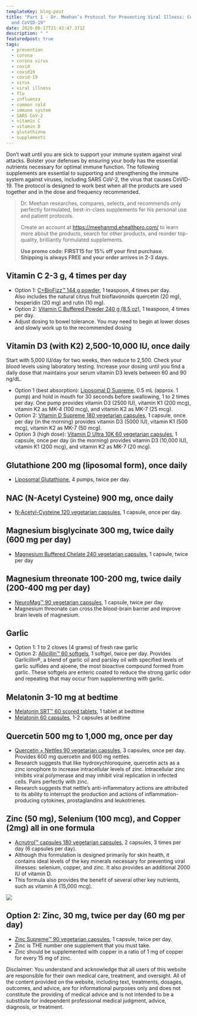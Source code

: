 ```yaml
---
templateKey: blog-post
title: "Part 1 - Dr. Meehan’s Protocol for Preventing Viral Illness: Colds, Flu,
  and CoVID-19"
date: 2020-06-17T21:43:47.371Z
description: " "
featuredpost: true
tags:
  - prevention
  - corona
  - corona virus
  - covid
  - covid19
  - covid-19
  - virus
  - viral illness
  - flu
  - influenza
  - common cold
  - immune system
  - SARS CoV-2
  - vitamin C
  - vitamin D
  - glutathione
  - supplements
---
```

Don’t wait until you are sick to support your immune system against viral attacks. Bolster your defenses by ensuring your body has the essential nutrients necessary for optimal immune function. The following supplements are essential to supporting and strengthening the immune system against viruses, including SARS CoV-2, the virus that causes CoVID-19. The protocol is designed to work best when all the products are used together and in the dose and frequency recommended. 

> Dr. Meehan researches, compares, selects, and recommends only perfectly formulated, best-in-class supplements for his personal use and patient protocols.
>
> Create an account at <https://meehanmd.ehealthpro.com/> to learn more about the products, search for other products, and reorder top-quality, brilliantly formulated supplements.
>
> **Use promo code: FIRST15 for 15% off your first purchase.\
> Shipping is always FREE and your order arrives in 2-3 days.**

<!--EndFragment-->

<!--StartFragment-->

## Vitamin C 2-3 g, 4 times per day

* Option 1: [C+BioFizz™ 144 g powder](https://meehanmd.ehealthpro.com/products/c-plus-bio-fizz-effervescent-144g-powder), 1 teaspoon, 4 times per day.\
  Also includes the natural citrus fruit bioflavonoids quercetin (20 mg), hesperidin (20 mg) and rutin (10 mg).
* Option 2: [Vitamin C Buffered Powder 240 g (8.5 oz)](https://meehanmd.ehealthpro.com/products/buffered-vitamin-c-powder-240g), 1 teaspoon, 4 times per day.
* Adjust dosing to bowel tolerance. You may need to begin at lower doses and slowly work up to the recommended dosing

## Vitamin D3 (with K2) 2,500-10,000 IU, once daily

Start with 5,000 IU/day for two weeks, then reduce to 2,500. Check your blood levels using laboratory testing. Increase your dosing until you find a daily dose that maintains your serum vitamin D3 levels between 60 and 90 ng/dL.

* Option 1 (best absorption): [Liposomal D Supreme](https://meehanmd.ehealthpro.com/products/liposomal-d-supreme), 0.5 mL (approx. 1 pump) and hold in mouth for 30 seconds before swallowing, 1 to 2 times per day. One pump provides vitamin D3 (2500 IU), vitamin K1 (200 mcg), vitamin K2 as MK-4 (100 mcg), and vitamin K2 as MK-7 (25 mcg).
* Option 2: [Vitamin D Supreme 180 vegetarian capsules](https://meehanmd.ehealthpro.com/products/vitamin-d-supreme-180-caps), 1 capsule, once per day (in the morning) provides vitamin D3 (5000 IU), vitamin K1 (500 mcg), vitamin K2 as MK-7 (50 mcg).
* Option 3 (high dose): [Vitamin D Ultra 10K 60 vegetarian capsules](https://meehanmd.ehealthpro.com/products/vitamin-d-ultra-10k-60-caps), 1 capsule, once per day (in the morning) provides vitamin D3 (10,000 IU), vitamin K1 (200 mcg), and vitamin K2 as MK-7 (20 mcg).

## Glutathione 200 mg (liposomal form), once daily

* [Liposomal Glutathione](https://meehanmd.ehealthpro.com/products/liposomal-glutathione), 4 pumps, twice per day.

## NAC (N-Acetyl Cysteine) 900 mg, once daily

* [N-Acetyl-Cysteine 120 vegetarian capsules](https://meehanmd.ehealthpro.com/products/n-acetyl-cysteine-120-caps), 1 capsule, once per day.

## Magnesium bisglycinate 300 mg, twice daily (600 mg per day)

* [Magnesium Buffered Chelate 240 vegetarian capsules](https://meehanmd.ehealthpro.com/products/magnesium-glycinate-chelate-240-capsules), 1 capsule, twice per day

## Magnesium threonate 100-200 mg, twice daily (200-400 mg per day)

* [NeuroMag™ 90 vegetarian capsules](https://meehanmd.ehealthpro.com/products/neuromag-90-capsules), 1 capsule, twice per day.
* Magnesium threonate can cross the blood-brain barrier and improve brain levels of magnesium.

## Garlic

* Option 1: 1 to 2 cloves (4 grams) of fresh raw garlic
* Option 2: [Allicillin™ 60 softgels](https://meehanmd.ehealthpro.com/products/allicillin-60-softgel), 1 softgel, twice per day. Provides Garlicillin®, a blend of garlic oil and parsley oil with specified levels of garlic sulfides and ajoene, the most bioactive compound formed from garlic. These softgels are enteric coated to reduce the strong garlic odor and repeating that may occur from supplementing with garlic.

## Melatonin 3-10 mg at bedtime

* [Melatonin SRT™ 60 scored tablets](https://meehanmd.ehealthpro.com/products/melatonin-srt-60-scored-tablets), 1 tablet at bedtime
* [Melatonin 60 capsules](https://meehanmd.ehealthpro.com/products/melatonin-3mg-60-capsules), 1-2 capsules at bedtime

## Quercetin 500 mg to 1,000 mg, once per day

* [Quercetin + Nettles 90 vegetarian capsules](https://meehanmd.ehealthpro.com/products/quercetin-plus-nettles-90-vegetarian-capsules), 3 capsules, once per day. Provides 600 mg quercetin and 600 mg nettles.
* Research suggests that like hydroxychloroquine, quercetin acts as a zinc ionophore to increase intracellular levels of zinc. Intracellular zinc inhibits viral polymerase and may inhibit viral replication in infected cells. Pairs perfectly with zinc.
* Research suggests that nettle’s anti-inflammatory actions are attributed to its ability to interrupt the production and actions of inflammation-producing cytokines, prostaglandins and leukotrienes.

## Zinc (50 mg), Selenium (100 mcg), and Copper (2mg) all in one formula

* [Acnutrol™ capsules 180 vegetarian capsules](https://meehanmd.ehealthpro.com/products/acnutrol-capsules-180-ct), 2 capsules, 3 times per day (6 capsules per day).
* Although this formulation is designed primarily for skin health, it contains ideal levels of the key minerals necessary for preventing viral illnesses: selenium, copper, and zinc. It also provides an additional 2000 IU of vitamin D.
* This formula also provides the benefit of several other key nutrients, such as vitamin A (15,000 mcg).

![](https://lh3.googleusercontent.com/o9mQvk5Yvh2dG84_Kgw_vO4chLf_WBeGG2zSrNY_3DoUrFKaLx6YcIsyx6A67YHDljGHd_VlIwrYsdl8r1NcNwhfpmBv2O0lYVhWUfYJBr3leLlH2T5rzmiMXI-VqB3vcQizsmbX)

## Option 2: Zinc, 30 mg, twice per day (60 mg per day)

* [Zinc Supreme™ 90 vegetarian capsules](https://meehanmd.ehealthpro.com/products/zinc-supreme-90-vegetarian-capsules), 1 capsule, twice per day.
* Zinc is THE number one supplement that you must take.
* Zinc should be supplemented with copper in a ratio of 1 mg of copper for every 15 mg of zinc.

<!--EndFragment-->

<!--StartFragment-->

Disclaimer: You understand and acknowledge that all users of this website are responsible for their own medical care, treatment, and oversight. All of the content provided on the website, including text, treatments, dosages, outcomes, and advice, are for informational purposes only and does not constitute the providing of medical advice and is not intended to be a substitute for independent professional medical judgment, advice, diagnosis, or treatment.

<!--EndFragment-->